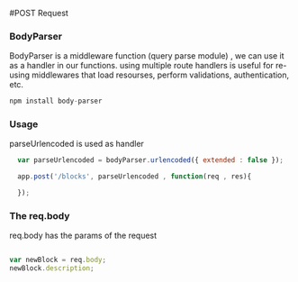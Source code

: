 #POST Request


### BodyParser

BodyParser is a middleware function (query parse module) , we can use it as a handler in our functions.
using multiple route handlers is useful for re-using middlewares that load resourses,
perform validations, authentication, etc.

```js
npm install body-parser
  ```
### Usage

parseUrlencoded is used as handler

```js
  var parseUrlencoded = bodyParser.urlencoded({ extended : false });

  app.post('/blocks', parseUrlencoded , function(req , res){

  });

  ```

### The req.body

 req.body has the params of the request

```js

var newBlock = req.body;
newBlock.description;

```
